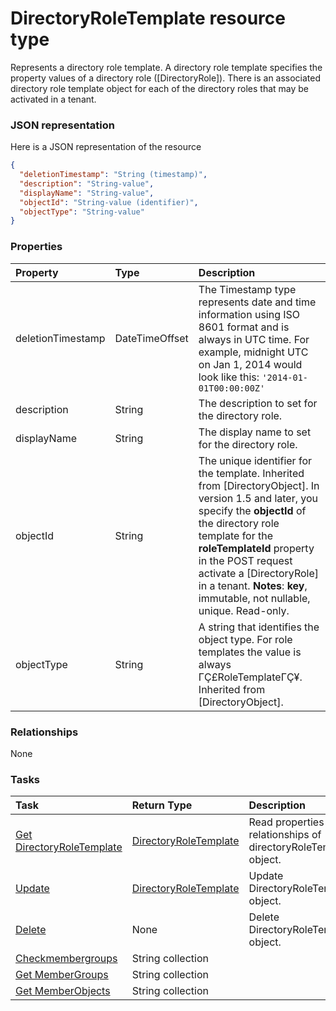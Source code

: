 # DirectoryRoleTemplate resource type

Represents a directory role template. A directory role template specifies the property values of a directory role ([DirectoryRole]). There is an associated directory role template object for each of the directory roles that may be activated in a tenant. 

### JSON representation

Here is a JSON representation of the resource

<!-- {
  "blockType": "resource",
  "optionalProperties": [

  ],
  "@odata.type": "microsoft.graph.directoryroletemplate"
}-->

```json
{
  "deletionTimestamp": "String (timestamp)",
  "description": "String-value",
  "displayName": "String-value",
  "objectId": "String-value (identifier)",
  "objectType": "String-value"
}

```
### Properties
| Property	   | Type	|Description|
|:---------------|:--------|:----------|
|deletionTimestamp|DateTimeOffset|The Timestamp type represents date and time information using ISO 8601 format and is always in UTC time. For example, midnight UTC on Jan 1, 2014 would look like this: `'2014-01-01T00:00:00Z'`|
|description|String|The description to set for the directory role.|
|displayName|String|The display name to set for the directory role.|
|objectId|String|The unique identifier for the template. Inherited from [DirectoryObject]. In version 1.5 and later, you specify the **objectId** of the directory role template for the **roleTemplateId** property in the POST request activate a [DirectoryRole] in a tenant.                             **Notes**: **key**, immutable, not nullable, unique.             Read-only.|
|objectType|String|A string that identifies the object type. For role templates the value is always ΓÇ£RoleTemplateΓÇ¥. Inherited from [DirectoryObject].|

### Relationships
None


### Tasks

| Task		   | Return Type	|Description|
|:---------------|:--------|:----------|
|[Get DirectoryRoleTemplate](../api/directoryroletemplate_get.md) | [DirectoryRoleTemplate](directoryroletemplate.md) |Read properties and relationships of directoryRoleTemplate object.|
|[Update](../api/directoryroletemplate_update.md) | [DirectoryRoleTemplate](directoryroletemplate.md)	|Update DirectoryRoleTemplate object. |
|[Delete](../api/directoryroletemplate_delete.md) | None |Delete DirectoryRoleTemplate object. |
|[Checkmembergroups](../api/directoryroletemplate_checkmembergroups.md)|String collection||
|[Get MemberGroups](../api/directoryroletemplate_getmembergroups.md)|String collection||
|[Get MemberObjects](../api/directoryroletemplate_getmemberobjects.md)|String collection||

<!-- uuid: 8679d437-d0cb-44e1-b4e2-368395aa7503
2015-10-19 10:21:26 UTC -->
<!-- {
  "type": "#page.annotation",
  "description": "DirectoryRoleTemplate resource",
  "keywords": "",
  "section": "documentation",
  "tocPath": ""
}-->